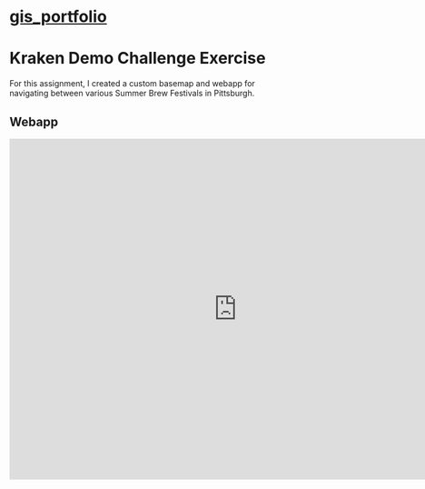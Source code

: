 # [gis_portfolio](https://jredman14.github.io/gis-portfolio/)

# Kraken Demo Challenge Exercise
For this assignment, I created a custom basemap and webapp for navigating between various Summer Brew Festivals in Pittsburgh.

## Webapp

<iframe width="800" height="600" frameborder="0" allowfullscreen src="https://arcg.is/8yCvn"></iframe>
